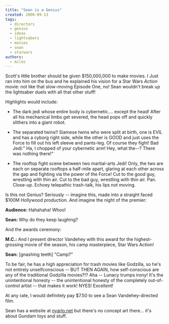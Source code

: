 ```yaml
---
title: "Sean is a Genius"
created: 2000-09-13
tags: 
  - directors
  - genius
  - ideas
  - lightsabers
  - movies
  - sean
  - starwars
authors: 
  - miles
---
```


Scott's little brother should be given $150,000,000 to make movies. I Just ran into him on the bus and he explained his vision for a Star Wars _Action_ movie: not like that slow-moving Episode One, no! Sean wouldn't break up the lightsaber duels with all that other stuff!

Highlights would include:

- The dark jedi whose entire body is cybernetic.... except the head! After all his mechanical limbs get severed, the head pops off and quickly slithers into a giant robot.

- The separated twins!! Siamese twins who were split at birth, one is EVIL and has a cyborg right side, while the other is GOOD and just uses the Force to fill out his left sleeve and pants-leg. Of course they fight! Bad Jedi:" Ha, I chopped of your cybernetic arm! Hey, what the--? There was nothing there!"

- The rooftop fight scene between two martial-arts Jedi! Only, the two are each on separate rooftops a half-mile apart, glaring at each other across the gap and fighting via the power of the Force! Cut to the good guy, wrestling with thin air. Cut to the bad guy, wrestling with thin air. Pan. Close-up. Echoey telepathic trash-talk, his lips not moving.

Is this not Genius? Seriously -- imagine this, made into a straight faced $100M Hollywood production. And imagine the night of the premier:

**Audience:** Hahahaha! Whoo!

**Sean:** Why do they keep laughing?

And the awards ceremony:

**M.C.:** And I present director Vandehey with this award for the highest-grossing movie of the season, his camp masterpiece, Star Wars Action!

**Sean:** \[gnashing teeth\] "Camp?"

To be fair, he has a high appreciation for trash movies like Godzilla, so he's not entirely unselfconscious -- BUT THEN AGAIN, how self-conscious are any of the traditional Godzilla movies?!? Aha -- Lunacy trumps irony! It's the unintentional honesty -- the unintentional honesty of the completely out-of-control artist -- that makes it work! NYES! Excellent!

At any rate, I would definitely pay $7.50 to see a Sean Vandehey-directed film.

Sean has a website at [nyarlo.net](http://nyarlo.net) but there's no concept art there... it's about Gundam toys and stuff.
